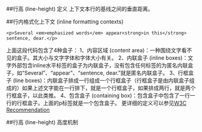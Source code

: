 ##行高 (line-height) 定义
上下文本行的基线之间的垂直距离。

##行内格式化上下文 (inline formatting contexts)
```
<p>Several <em>emphasized words</em> appear<strong>in this</strong> sentence, dear.</p>
```
上面这段代码包含了4种盒子：
1、内容区域 (content area)：一种围绕文字看不见的盒子。其大小与文字字体和字体大小有关。
2、内联盒子 (inline boxes)：文字外部包含inline水平标签的盒子为内联盒子，没有包含任何标签的为匿名内联盒子，如“Several”、“appear”、“sentence, dear.”就是匿名内联盒子。
3、行框盒子 (line boxes)：内联盒子排成一行组成一个行框盒子（行框盒子是由内联盒子组成的）如果上述文字能在一行排下，就是一个行框盒子，如果排成两行，就是两个行框盒子，以此类推。
4、包含盒子 (containing box)：包含盒子中包含了一行一行的行框盒子。上面的p标签就是一个包含盒子。
更详细的定义可以参见[W3C Recommendation](https://www.w3.org/TR/CSS2/visuren.html#inline-formatting)

##行高 (line-height) 高度机制
